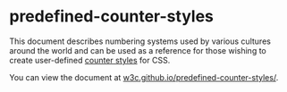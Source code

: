# predefined-counter-styles
This document describes numbering systems used by various cultures around the world and can be used as a reference for those wishing to create user-defined [counter styles](https://drafts.csswg.org/css-counter-styles/) for CSS.

You can view the document at [w3c.github.io/predefined-counter-styles/](http://w3c.github.io/predefined-counter-styles/).
